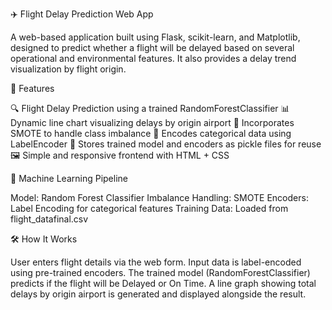 ✈️ Flight Delay Prediction Web App

A web-based application built using Flask, scikit-learn, and Matplotlib, designed to predict whether a flight will be delayed based on several operational and environmental 
features. It also provides a delay trend visualization by flight origin.

🚀 Features

🔍 Flight Delay Prediction using a trained RandomForestClassifier
📊 Dynamic line chart visualizing delays by origin airport
🧠 Incorporates SMOTE to handle class imbalance
🎯 Encodes categorical data using LabelEncoder
💾 Stores trained model and encoders as pickle files for reuse
🖼 Simple and responsive frontend with HTML + CSS

🧠 Machine Learning Pipeline

Model: Random Forest Classifier
Imbalance Handling: SMOTE
Encoders: Label Encoding for categorical features
Training Data: Loaded from flight_datafinal.csv

🛠 How It Works

User enters flight details via the web form.
Input data is label-encoded using pre-trained encoders.
The trained model (RandomForestClassifier) predicts if the flight will be Delayed or On Time.
A line graph showing total delays by origin airport is generated and displayed alongside the result.



